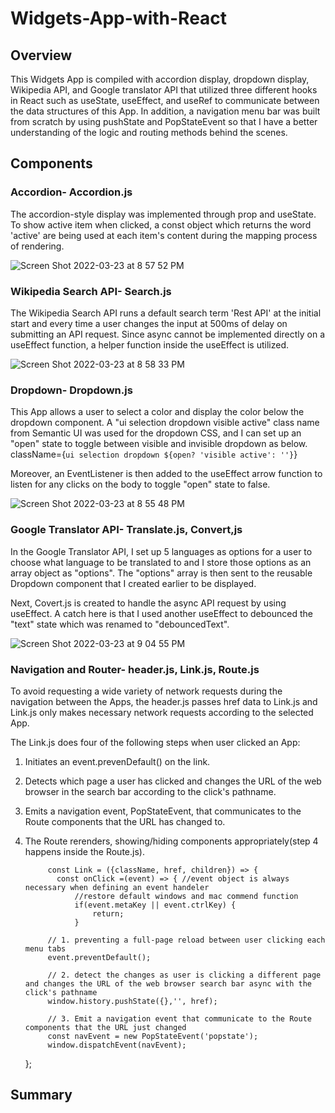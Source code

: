 # Widgets-App-with-React

## Overview
This Widgets App is compiled with accordion display, dropdown display, Wikipedia API, and Google translator API that utilized three different hooks in React such as useState, useEffect, and useRef to communicate between the data structures of this App. In addition, a navigation menu bar was built from scratch by using pushState and PopStateEvent so that I have a better understanding of the logic and routing methods behind the scenes.

## Components
### Accordion- Accordion.js
The accordion-style display was implemented through prop and useState. To show active item when clicked, a const object which returns the word 'active' are being used at each item's content during the mapping process of rendering.

![Screen Shot 2022-03-23 at 8 57 52 PM](https://user-images.githubusercontent.com/84875731/159839341-93db708c-f236-4938-8b71-8c8ab4a726e8.png)

### Wikipedia Search API- Search.js
The Wikipedia Search API runs a default search term 'Rest API' at the initial start and every time a user changes the input at 500ms of delay on submitting an API request. Since async cannot be implemented directly on a useEffect function, a helper function inside the useEffect is utilized.

![Screen Shot 2022-03-23 at 8 58 33 PM](https://user-images.githubusercontent.com/84875731/159839395-ee712bf9-fa62-4d13-b242-bb7a5b3a527c.png)

### Dropdown- Dropdown.js
This App allows a user to select a color and display the color below the dropdown component. A "ui selection dropdown visible active" class name from Semantic UI was used for the dropdown CSS, and I can set up an "open" state to toggle between visible and invisible dropdown as below.
    className={`ui selection dropdown ${open? 'visible active': ''}`}

Moreover, an EventListener is then added to the useEffect arrow function to listen for any clicks on the body to toggle "open" state to false.

![Screen Shot 2022-03-23 at 8 55 48 PM](https://user-images.githubusercontent.com/84875731/159839147-93e3c91d-9419-481c-9bcb-d00a3bd7b9d8.png)

### Google Translator API- Translate.js, Convert,js
In the Google Translator API, I set up 5 languages as options for a user to choose what language to be translated to and I store those options as an array object as "options". The "options" array is then sent to the reusable Dropdown component that I created earlier to be displayed.

Next, Covert.js is created to handle the async API request by using useEffect. A catch here is that I used another useEffect to debounced the "text" state which was renamed to "debouncedText".

![Screen Shot 2022-03-23 at 9 04 55 PM](https://user-images.githubusercontent.com/84875731/159840076-e6c72c1d-a504-4966-a148-bca19f6a0fe2.png)

### Navigation and Router- header.js, Link.js, Route.js
To avoid requesting a wide variety of network requests during the navigation between the Apps, the header.js passes href data to Link.js and Link.js only makes necessary network requests according to the selected App. 

The Link.js does four of the following steps when user clicked an App:

1. Initiates an event.prevenDefault() on the link.
2. Detects which page a user has clicked and changes the URL of the web browser in the search bar according to the click's pathname.
3. Emits a navigation event, PopStateEvent, that communicates to the Route components that the URL has changed to.
4. The Route rerenders, showing/hiding components appropriately(step 4 happens inside the Route.js).

            const Link = ({className, href, children}) => {
              const onClick =(event) => { //event object is always necessary when defining an event handeler
                  //restore default windows and mac commend function
                  if(event.metaKey || event.ctrlKey) {
                      return;
                  }
            
            // 1. preventing a full-page reload between user clicking each menu tabs
            event.preventDefault(); 

            // 2. detect the changes as user is clicking a different page and changes the URL of the web browser search bar async with the click's pathname
            window.history.pushState({},'', href);

            // 3. Emit a navigation event that communicate to the Route components that the URL just changed
            const navEvent = new PopStateEvent('popstate');
            window.dispatchEvent(navEvent);
      };

## Summary
